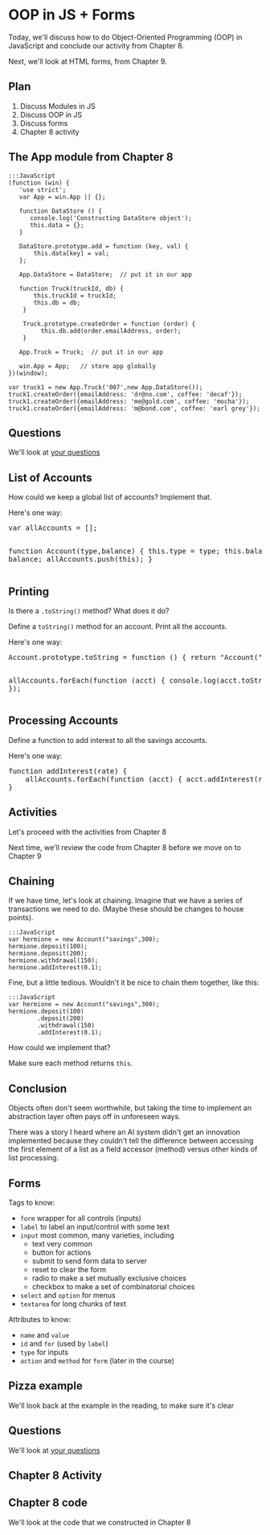 # OOP in JS + Forms

Today, we'll discuss how to do Object-Oriented Programming (OOP) in
JavaScript and conclude our activity from Chapter 8.

Next, we'll look at HTML forms, from Chapter 9.

## Plan

1. Discuss Modules in JS
1. Discuss OOP in JS
1. Discuss forms
1. Chapter 8 activity

## The App module from Chapter 8

```
:::JavaScript
(function (win) {
   'use strict';
   var App = win.App || {};

   function DataStore () {
      console.log('Constructing DataStore object');
      this.data = {};
   }

   DataStore.prototype.add = function (key, val) {
       this.data[key] = val;
   };

   App.DataStore = DataStore;  // put it in our app

   function Truck(truckId, db) {
       this.truckId = truckId;
       this.db = db;
    }

    Truck.prototype.createOrder = function (order) {
         this.db.add(order.emailAddress, order);
    }

   App.Truck = Truck;  // put it in our app

   win.App = App;   // store app globally
})(window);

var truck1 = new App.Truck('007',new App.DataStore());
truck1.createOrder({emailAddress: 'dr@no.com', coffee: 'decaf'});
truck1.createOrder({emailAddress: 'me@gold.com', coffee: 'mocha'});
truck1.createOrder({emailAddress: 'm@bond.com', coffee: 'earl grey'});
```

<script>
(function (win) {
   'use strict';
   var App = win.App || {};

   function DataStore () {
      console.log('Constructing DataStore object');
      this.data = {};
   }

   DataStore.prototype.add = function (key, val) {
       this.data[key] = val;
   };

   DataStore.prototype.getAll = function () {
       return this.data;
   };

   App.DataStore = DataStore;  // put it in our app

   function Truck(truckId, db) {
       this.truckId = truckId;
       this.db = db;
    }

    Truck.prototype.createOrder = function (order) {
         this.db.add(order.emailAddress, order);
    }

   App.Truck = Truck;  // put it in our app

   win.App = App;   // store app globally
})(window);

var truck1 = new App.Truck('007',new App.DataStore());
truck1.createOrder({emailAddress: 'dr@no.com', coffee: 'decaf'});
truck1.createOrder({emailAddress: 'me@gold.com', coffee: 'mocha'});
truck1.createOrder({emailAddress: 'm@bond.com', coffee: 'earl grey'});
</script>

## Questions

We'll look at [your questions](../../quizzes/quiz11.html)

## List of Accounts

How could we keep a global list of accounts?  Implement that.

<div class="solution">
<p>Here's one way:
<pre>
var allAccounts = [];

function Account(type,balance) {
   this.type = type;
   this.balance = balance;
   allAccounts.push(this);
}
</pre>
</div>

## Printing

Is there a `.toString()` method? What does it do?

Define a `toString()` method for an account. Print all the accounts.

<div class="solution">
<p>Here's one way:
<pre>
Account.prototype.toString = function () { return "Account("+this.type+","+this.balance+")"; };

allAccounts.forEach(function (acct) { console.log(acct.toString()); });
</pre>
</div>

## Processing Accounts

Define a function to add interest to all the savings accounts.

<div class="solution">
<p>Here's one way:
<pre>
function addInterest(rate) {
    allAccounts.forEach(function (acct) { acct.addInterest(rate); });
}
</pre>
</div>

## Activities

Let's proceed with the activities from Chapter 8

Next time, we'll review the code from Chapter 8 before we move on to Chapter 9

## Chaining

If we have time, let's look at chaining.  Imagine that we have a series of
transactions we need to do. (Maybe these should be changes to house points).

```
:::JavaScript
var hermione = new Account("savings",300);
hermione.deposit(100);
hermione.deposit(200);
hermione.withdrawal(150);
hermione.addInterest(0.1);
```

Fine, but a little tedious. Wouldn't it be nice to chain them together, like this:

```
:::JavaScript
var hermione = new Account("savings",300);
hermione.deposit(100)
        .deposit(200)
        .withdrawal(150)
        .addInterest(0.1);
```

How could we implement that?

<div class="solution">
<p>Make sure each method returns <code>this</code>.</p>
</div>

## Conclusion

Objects often don't seem worthwhile, but taking the time to implement an
abstraction layer often pays off in unforeseen ways.

There was a story I heard where an AI system didn't get an innovation
implemented because they couldn't tell the difference between accessing
the first element of a list as a field accessor (method) versus other
kinds of list processing.

## Forms

Tags to know:

* `form`  wrapper for all controls (inputs)
* `label` to label an input/control with some text
* `input`  most common, many varieties, including
    * text very common
    * button for actions
    * submit to send form data to server
    * reset to clear the form
    * radio to make a set mutually exclusive choices
    * checkbox to make a set of combinatorial choices
* `select` and `option` for menus
* `textarea` for long chunks of text

Attributes to know:

* `name` and `value`
* `id` and `for` (used by `label`)
* `type` for inputs
* `action` and `method` for `form` (later in the course)

## Pizza example

We'll look back at the example in the reading, to make sure it's clear

## Questions

We'll look at [your questions](../../quizzes/quiz12.html)

## Chapter 8 Activity

## Chapter 8 code

We'll look at the code that we constructed in Chapter 8

